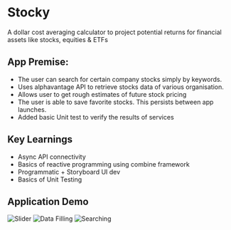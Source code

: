 
# Stocky

A dollar cost averaging calculator to project potential returns for financial assets like stocks, equities & ETFs

## App Premise:

- The user can search for certain company stocks simply by keywords.
- Uses alphavantage API to retrieve stocks data of various organisation.
- Allows user to get rough estimates of future stock pricing 
- The user is able to save favorite stocks. This persists between app launches.
- Added basic Unit test to verify the results of services 


## Key Learnings 

- Async API connectivity
- Basics of reactive programming using combine framework
- Programmatic + Storyboard UI dev
- Basics of Unit Testing 

## Application Demo
![Slider](https://user-images.githubusercontent.com/40890260/154921354-a6020f40-83ee-4461-967b-d0ca3879dc4a.gif)
![Data Filling](https://user-images.githubusercontent.com/40890260/154921369-185da47a-8a32-4306-9cd8-7e6ab5f27ed3.gif)
![Searching](https://user-images.githubusercontent.com/40890260/154921376-87d9ca2c-87f3-491e-aed8-b78771683a92.gif)
